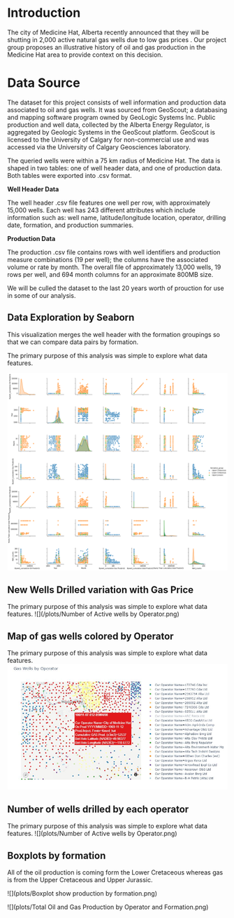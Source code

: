 # Introduction

The city of Medicine Hat, Alberta recently announced that they will be shutting in 2,000 active natural gas wells due to low gas prices . Our project group proposes an illustrative history of oil and gas production in the Medicine Hat area to provide context on this decision.

# Data Source

The dataset for this project consists of well information and production data associated to oil and gas wells. It was sourced from GeoScout; a databasing and mapping software program owned by GeoLogic Systems Inc. Public production and well data, collected by the Alberta Energy Regulator, is aggregated by Geologic Systems in the GeoScout platform. GeoScout is licensed to the University of Calgary for non-commercial use and was accessed via the University of Calgary Geosciences laboratory.

The queried wells were within a 75 km radius of Medicine Hat. The data is shaped in two tables: one of well header data, and one of production data. Both tables were exported into .csv format.

**Well Header Data**

The well header .csv file features one well per row, with approximately 15,000 wells. Each well has 243 different attributes which include information such as: well name, latitude/longitude location, operator, drilling date, formation, and production summaries.

**Production Data**

The production .csv file contains rows with well identifiers and production measure combinations (19 per well); the columns have the associated volume or rate by month. The overall file of approximately 13,000 wells, 19 rows per well, and 694 month columns for an approximate 800MB size.

We will be culled the dataset to the last 20 years worth of prouction for use in some of our analysis.

## Data Exploration by Seaborn 
This visualization merges the well header with the formation groupings so that we can compare data pairs by formation.

The primary purpose of this analysis was simple to explore what data features.

![](plots/Seaborn_Pairgrid.png)

## New Wells Drilled variation with Gas Price
The primary purpose of this analysis was simple to explore what data features.
![](/plots/Number of Active wells by Operator.png)

## Map of gas wells colored by Operator
The primary purpose of this analysis was simple to explore what data features.
![](/plots/Mapping_wells_by_Operator.JPG)

## Number of wells drilled by each operator
The primary purpose of this analysis was simple to explore what data features.
![](plots/Number of Active wells by Operator.png)

## Boxplots by formation
All of the oil production is coming form the Lower Cretaceous whereas gas is from the Upper Cretaceous and Upper Jurassic.


![](plots/Boxplot show production by formation.png)

![](plots/Total Oil and Gas Production by Operator and Formation.png)









